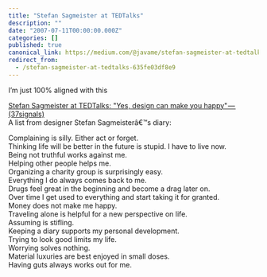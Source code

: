 ```yaml
---
title: "Stefan Sagmeister at TEDTalks"
description: ""
date: "2007-07-11T00:00:00.000Z"
categories: []
published: true
canonical_link: https://medium.com/@javame/stefan-sagmeister-at-tedtalks-635fe03df8e9
redirect_from:
  - /stefan-sagmeister-at-tedtalks-635fe03df8e9
---
```


I’m just 100% aligned with this

[Stefan Sagmeister at TEDTalks: "Yes, design can make you happy" — (37signals)](http://www.37signals.com/svn/posts/507-stefan-sagmeister-at-tedtalks-yes-design-can-make-you-happy)  
A list from designer Stefan Sagmeisterâ€™s diary:

Complaining is silly. Either act or forget.  
Thinking life will be better in the future is stupid. I have to live now.  
Being not truthful works against me.  
Helping other people helps me.  
Organizing a charity group is surprisingly easy.  
Everything I do always comes back to me.  
Drugs feel great in the beginning and become a drag later on.  
Over time I get used to everything and start taking it for granted.  
Money does not make me happy.  
Traveling alone is helpful for a new perspective on life.  
Assuming is stifling.  
Keeping a diary supports my personal development.  
Trying to look good limits my life.  
Worrying solves nothing.  
Material luxuries are best enjoyed in small doses.  
Having guts always works out for me.
